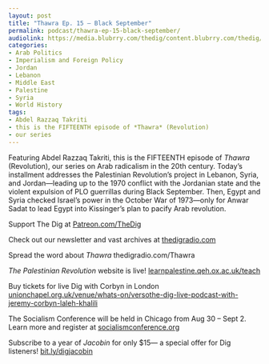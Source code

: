 ```yaml
---
layout: post
title: "Thawra Ep. 15 – Black September"
permalink: podcast/thawra-ep-15-black-september/
audiolink: https://media.blubrry.com/thedig/content.blubrry.com/thedig/The_Dig-Ep_451-Takriti.mp3
categories:
- Arab Politics
- Imperialism and Foreign Policy
- Jordan
- Lebanon
- Middle East
- Palestine
- Syria
- World History
tags:
- Abdel Razzaq Takriti
- this is the FIFTEENTH episode of *Thawra* (Revolution)
- our series
---
```


Featuring Abdel Razzaq Takriti, this is the FIFTEENTH episode of *Thawra* (Revolution), our series on Arab radicalism in the 20th century. Today’s installment addresses the Palestinian Revolution’s project in Lebanon, Syria, and Jordan—leading up to the 1970 conflict with the Jordanian state and the violent expulsion of PLO guerrillas during Black September. Then, Egypt and Syria checked Israel’s power in the October War of 1973—only for Anwar Sadat to lead Egypt into Kissinger’s plan to pacify Arab revolution. 

Support The Dig at [Patreon.com/TheDig](http://Patreon.com/TheDig)

Check out our newsletter and vast archives at [thedigradio.com](http://thedigradio.com)

Spread the word about *Thawra* thedigradio.com/Thawra

*The Palestinian Revolution* website is live! [learnpalestine.qeh.ox.ac.uk/teach](http://learnpalestine.qeh.ox.ac.uk/teach)

Buy tickets for live Dig with Corbyn in London [unionchapel.org.uk/venue/whats\-on/versothe\-dig\-live\-podcast\-with\-jeremy\-corbyn\-laleh\-khalili](http://unionchapel.org.uk/venue/whats-on/versothe-dig-live-podcast-with-jeremy-corbyn-laleh-khalili)

The Socialism Conference will be held in Chicago from Aug 30 – Sept 2\. Learn more and register at [socialismconference.org](http://socialismconference.org) 

Subscribe to a year of *Jacobin* for only $15— a special offer for Dig listeners! [bit.ly/digjacobin](http://bit.ly/digjacobin) 

